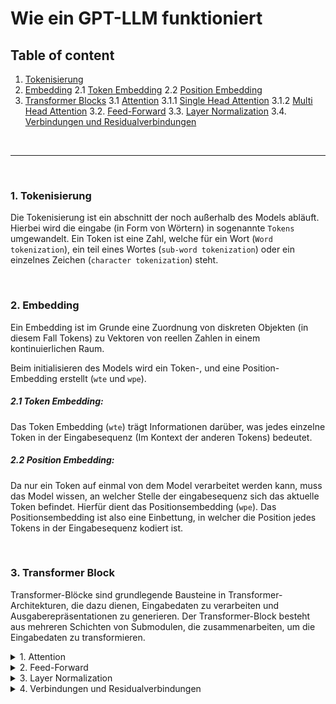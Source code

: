 # Wie ein GPT-LLM funktioniert

## Table of content
1. [Tokenisierung](#1-tokenisierung)
2. [Embedding](#2-embedding)
2.1 [Token Embedding](#21-token-embedding)
2.2 [Position Embedding](#22-position-embedding)
3. [Transformer Blocks](#3-transformer-block)
3.1 [Attention](#1-attention)
3.1.1 [Single Head Attention](#11-single-head-attention)
3.1.2 [Multi Head Attention](#12-multi-head-attention)
3.2. [Feed-Forward](#2-feed-forward)
3.3. [Layer Normalization](#3-layer-normalization)
3.4. [Verbindungen und Residualverbindungen](#4-verbindungen-und-residualverbindungen)

<br>

---

<br>

### 1. Tokenisierung
Die Tokenisierung ist ein abschnitt der noch außerhalb des Models abläuft. Hierbei wird die eingabe (in Form von Wörtern) in sogenannte `Tokens` umgewandelt. Ein Token ist eine Zahl, welche für ein Wort (`Word tokenization`), ein teil eines Wortes (`sub-word tokenization`) oder ein einzelnes Zeichen (`character tokenization`) steht.

<br>

### 2. Embedding
Ein Embedding ist im Grunde eine Zuordnung von diskreten Objekten (in diesem Fall Tokens) zu Vektoren von reellen Zahlen in einem kontinuierlichen Raum.

Beim initialisieren des Models wird ein Token-, und eine Position- Embedding erstellt (`wte` und `wpe`).


##### 2.1 Token Embedding:
Das Token Embedding (`wte`) trägt Informationen darüber, was jedes einzelne Token in der Eingabesequenz (Im Kontext der anderen Tokens) bedeutet.

##### 2.2 Position Embedding:

Da nur ein Token auf einmal von dem Model verarbeitet werden kann, muss das Model wissen, an welcher Stelle der eingabesequenz sich das aktuelle Token befindet. Hierfür dient das Positionsembedding (`wpe`). Das Positionsembedding ist also eine Einbettung, in welcher die Position jedes Tokens in der Eingabesequenz kodiert ist.


<br>

### 3. Transformer Block
Transformer-Blöcke sind grundlegende Bausteine in Transformer-Architekturen, die dazu dienen, Eingabedaten zu verarbeiten und Ausgaberepräsentationen zu generieren. Der Transformer-Block besteht aus mehreren Schichten von Submodulen, die zusammenarbeiten, um die Eingabedaten zu transformieren.


<details>
    <summary>1. Attention</summary>

#### 1. Attention

Attention ist ein Mechanismus, der es einem Modell ermöglicht, sich auf relevante Teile der Eingabe zu konzentrieren, während es eine Ausgabe generiert. Es funktioniert ähnlich wie die menschliche Aufmerksamkeit, die sich auf verschiedene Teile eines Satzes oder einer Szene konzentriert, um sie zu verstehen oder darauf zu reagieren.

##### 1.1 "Single-Head Attention":
Bei der `Single-Head Attention` berechnet ein einzelner _"Kopf"_ die Aufmerksamkeitsgewichte zwischen den verschiedenen Tokens in der Eingabe. Dabei werden für jeden Token eine "Query", "Key" und "Value" erzeugt.
Die "Query" repräsentiert die aktuelle Position, während die "Keys" die anderen Positionen in der Eingabe repräsentieren. Die Ähnlichkeit zwischen der "Query" und den "Keys" wird berechnet, um die Aufmerksamkeitsgewichte zu bestimmen, die angeben, wie viel Aufmerksamkeit jedem Token in Bezug auf die anderen Tokens geschenkt wird. Die "Values" repräsentieren die zu gewichtenden Werte, die dann mit den berechneten Gewichten kombiniert werden, um die Ausgabe zu erzeugen.

##### 1.2 "Multi-Head Attention:"
Beim `Multi-Head Attention` arbeiten mehrer `Single-heads` parallel. Jeder Single-head lernt, verschiedene Arten von Aufmerksamkeit zu erfassen, was es dem Modell ermöglicht, verschiedene Aspekte der Eingabe zu berücksichtigen.
Im anschluss werden die Ausgaben der einzelnen Attention-Köpfe werden kombiniert, um eine umfassendere Repräsentation der Aufmerksamkeit zu erhalten.
</details>

<details>
    <summary>2. Feed-Forward</summary>

#### 2. Feed-Forward
`Feed Forward Layers` ermöglichen es dem Modell, komplexe nichtlineare Beziehungen zwischen den verschiedenen Teilen der Eingabedaten zu erfassen und reichere Repräsentationen der Daten zu lernen.

Die Feed-Forward-Schichten bestehen typischerweise aus zwei linearen Transformationen:
1. Eine lineare Transformation, die die Eingabedaten auf einen höherdimensionalen Raum abbildet.
2. Eine weitere lineare Transformation, die die Dimensionalität wieder auf die ursprüngliche Dimension reduziert.

Zwischen diesen linearen Transformationen wird in der Regel eine nicht-lineare Aktivierungsfunktion wie die `ReLU (Rectified Linear Unit)` angewendet, um nichtlineare Zusammenhänge in den Daten zu erfassen und die Expressivität des Modells zu erhöhen.
</details>

<details>
    <summary>3. Layer Normalization</summary>

#### 3. Layer Normalization
Layer Normalization ist eine Technik, die verwendet wird, um die Stabilität des Trainings zu verbessern und die Konvergenzgeschwindigkeit zu erhöhen.
Die Schichtnormalisierung wird zwischen den Schichten jedes [Transformer-Blocks](#4-transformer-block) angewendet und trägt dazu bei, die Verteilung der Aktivierungen zu stabilisieren, indem sie auf eine Standardnormalverteilung zentriert und skaliert wird. Dies hilft, das Problem des "Internal Covariate Shift" zu mildern und das Training von tieferen Netzwerken zu erleichtern.

Die Schichtnormalisierung wird wie folgt durchgeführt:

- Berechnung des Mittelwerts und der Standardabweichung der Aktivierungen über die Feature-Dimension.
- Zentrieren und Skalieren der Aktivierungen basierend auf dem Mittelwert und der Standardabweichung.
- Skalieren und Verschieben der zentrierten Aktivierungen mit lernbaren Parametern, um die Normalisierung zu steuern.
</details>

<details>
    <summary>4. Verbindungen und Residualverbindungen</summary>

#### 4. Verbindungen und Residualverbindungen
Zusätzlich zu den Submodulen in einem Transformer-Block werden auch Verbindungen hinzugefügt, um die Informationen aus den vorherigen Schichten beizubehalten. Diese Verbindungen können als Residualverbindungen implementiert werden, die es den Aktivierungen ermöglichen, "ungehindert" durch den Block zu fließen und das Training zu erleichtern.
Insgesamt ermöglicht der Transformer-Block dem Modell, Eingabedaten auf effektive Weise zu verarbeiten, indem er Beziehungen zwischen den verschiedenen Teilen der Eingabe erfasst und reichere Repräsentationen der Daten lernt.
</details>
